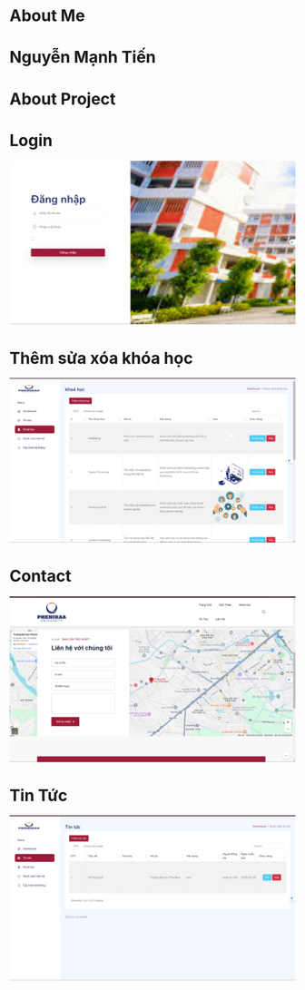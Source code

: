# About Me
# Nguyễn Mạnh Tiến

# About Project
 
# Login
![Login](./image/Screenshot%202025-02-27%20003631.png)

# Thêm sửa xóa khóa học
![Course](./image/Screenshot%202025-02-27%20003524.png)

# Contact
![Contact](./image/Screenshot%202025-02-27%20004336.png)

# Tin Tức
![News](./image/Screenshot%202025-02-27%20003505.png)